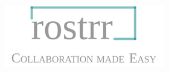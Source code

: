 ![Screenshot](https://github.com/HumdahQamar/The_Vetted/blob/master/the_vetted/roster/static/roster/rostrr_index_large.png)

